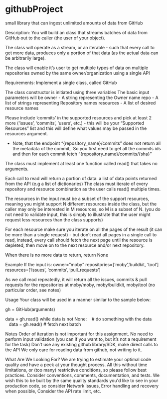 # githubProject
small library that can ingest unlimited amounts of data from GitHub

Description:
You will build an class that streams batches of data from GitHub out to the caller (the user of your object).

The class will operate as a stream, or an iterable - such that every call to get more data, produces only a portion of that data (as the actual data can be arbitrarily large).

The class will enable it’s user to get multiple types of data on multiple repositories owned by the same owner/organization using a single API

Requirements:
Implement a single class, called GitHub

The class constructor is initiated using three variables
The basic input parameters will be
owner - A string representing the Owner name
repo - A list of strings representing Repository names
resources - A list of desired resource names

Please include ‘commits’ in the supported resources and pick at least 2 more (‘issues’, ‘commits’, ‘users’, etc.) - this will be your “Supported Resources” list and this will define what values may be passed in the resources argument.

* Note, that the endpoint “{repository_name}/commits” does not return all the metadata of the commit,
  So you first need to get all the commits ids and then for each commit fetch “{repository_name}/commits/{sha}”


The class must implement at least one function called read() that takes no arguments.

Each call to read will return a portion of data: a list of data points returned from the API (e.g a list of dictionaries)
The class must iterate of every repository and resource combination as the user calls read() multiple times.

The resources in the input must be a subset of the support resources, meaning you might support N different resources inside the class, but the caller may only be interested in M resources, so M is a subset of N. (you do not need to validate input, this is simply to illustrate that the user might request less resources than the class supports)

For each resource make sure you iterate on all the pages of the result (it can be more than a single request) - but don’t read all pages in a single call to read, instead, every call should fetch the next page until the resource is depleted, then move on to the next resource and/or next repository.

When there is no more data to return, return None

Example
If the input is:
owner=”moby”
repositories=[‘moby’,’buildkit, ‘tool’]
resources=[‘issues’, ‘commits’, ‘pull_requests’]

As we call read repeatedly, it will return all the issues, commits & pull requests for the repositories at moby/moby, moby/buildkit, moby/tool (no particular order, see notes)

Usage
Your class will be used in a manner similar to the sample below:

gh = GitHub(arguments)

data = gh.read()
while data is not None:
    # do something with the data
    data = gh.read() # fetch next batch

Notes
Order of iteration is not important for this assignment.
No need to perform input validation (you can if you want to, but it’s not a requirement for the task)
Don’t use any existing github library/SDK, make direct calls to the API
We only care for reading data from github, not writing to it.

What Are We Looking For?
We are trying to estimate your optimal code quality and have a peek at your thought process. All this without time limitations, or (too many) restrictive conditions, so please follow best practices. Consider conventions, comments, documentation, and tests. We wish this to be built by the same quality standards you'd like to see in your production code, so consider Network issues, Error handling and recovery when possible, Consider the API rate limit, etc. 
